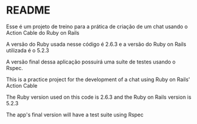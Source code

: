 # README

Esse é um projeto de treino para a prática de criação de um chat usando o Action Cable do Ruby on Rails

A versão do Ruby usada nesse código é 2.6.3 e a versão do Ruby on Rails utilizada é o 5.2.3

A versão final dessa aplicação possuirá uma suíte de testes usando o Rspec.

This is a practice project for the development of a chat using Ruby on Rails' Action Cable

The Ruby version used on this code is 2.6.3 and the Ruby on Rails version is 5.2.3

The app's final version will have a test suite using Rspec